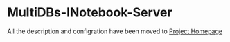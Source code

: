 # MultiDBs-INotebook-Server
All the description and configration have been moved to <a href='http://infsci2711.github.io/MultiDBs-INotebook-Server/'>Project Homepage</a>
